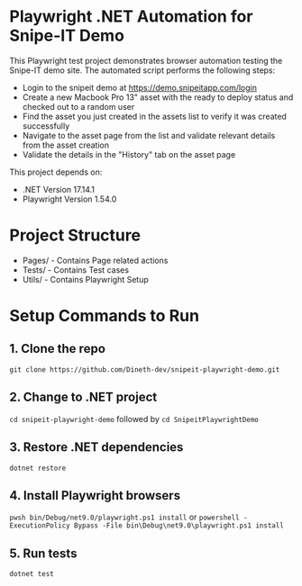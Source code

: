 # Playwright .NET Automation for Snipe-IT Demo
This Playwright test project demonstrates browser automation testing the Snipe-IT demo site. The automated script performs the following steps:
- Login to the snipeit demo at https://demo.snipeitapp.com/login
- Create a new Macbook Pro 13" asset with the ready to deploy status and checked out to a random user
- Find the asset you just created in the assets list to verify it was created successfully
- Navigate to the asset page from the list and validate relevant details from the asset creation
- Validate the details in the "History" tab on the asset page

This project depends on:

- .NET Version 17.14.1
- Playwright Version 1.54.0


# Project Structure
- Pages/ - Contains Page related actions
- Tests/ - Contains Test cases
- Utils/ - Contains Playwright Setup 


# Setup Commands to Run
## 1. Clone the repo
`git clone https://github.com/Dineth-dev/snipeit-playwright-demo.git`

## 2. Change to .NET project
`cd snipeit-playwright-demo`
        followed by
`cd SnipeitPlaywrightDemo`

## 3. Restore .NET dependencies
`dotnet restore`

## 4. Install Playwright browsers
`pwsh bin/Debug/net9.0/playwright.ps1 install`
            or
`powershell -ExecutionPolicy Bypass -File bin\Debug\net9.0\playwright.ps1 install`


## 5. Run tests
`dotnet test`


